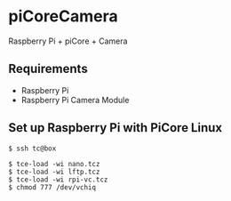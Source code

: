 # piCoreCamera
Raspberry Pi + piCore + Camera

## Requirements

- Raspberry Pi
- Raspberry Pi Camera Module

## Set up Raspberry Pi with PiCore Linux

    $ ssh tc@box

    $ tce-load -wi nano.tcz
    $ tce-load -wi lftp.tcz
    $ tce-load -wi rpi-vc.tcz
    $ chmod 777 /dev/vchiq
